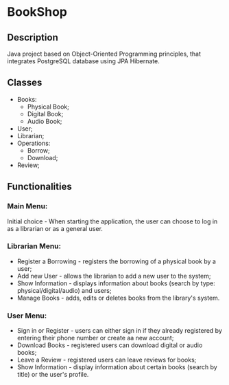 # BookShop

## Description
Java project based on Object-Oriented Programming principles, that integrates PostgreSQL database using JPA Hibernate. 

## Classes
- Books:
  - Physical Book;
  - Digital Book;
  - Audio Book;
- User;
- Librarian;
- Operations:
  - Borrow;
  - Download;
- Review;

## Functionalities
### Main Menu:
Initial choice - When starting the application, the user can choose to log in as a librarian or as a general user.
### Librarian Menu:
- Register a Borrowing - registers the borrowing of a physical book by a user;
- Add new User - allows the librarian to add a new user to the system;
- Show Information - displays information about books (search by type: physical/digital/audio) and users;
- Manage Books - adds, edits or deletes books from the library's system.
### User Menu:
- Sign in or Register - users can either sign in if they already registered by entering their phone number or create aa new account;
- Download Books - registered users can download digital or audio books;
- Leave a Review - registered users can leave reviews for books;
- Show Information - display information about certain books (search by title) or the user's profile.
